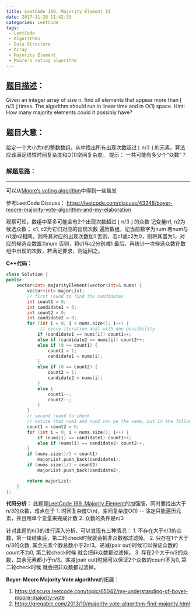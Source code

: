 ```yaml
---
title: LeetCode 169. Majority Element II
date: 2017-11-28 11:42:33
categories: LeetCode
tags:
 - LeetCode
 - Algorithms
 - Data Structure
 - Array
 - Majority Element
 - Moore’s voting algorithm
---
```


## [题目描述][1]：
Given an integer array of size n, find all elements that appear more than ⌊ n/3 ⌋ times. The algorithm should run in linear time and in O(1) space.
Hint:
How many majority elements could it possibly have?

## 题目大意：
给定一个大小为n的整数数组，从中找出所有出现次数超过 ⌊ n/3 ⌋ 的元素。算法应该满足线性时间复杂度和O(1)空间复杂度。
提示：
一共可能有多少个“众数”？

### 解题思路：
---
可以从[Moore’s voting algorithm][2]中得到一些启发

参考LeetCode Discuss：
https://leetcode.com/discuss/43248/boyer-moore-majority-vote-algorithm-and-my-elaboration

观察可知，数组中至多可能会有2个出现次数超过 ⌊ n/3 ⌋ 的众数
记变量n1, n2为候选众数； c1, c2为它们对应的出现次数
遍历数组，记当前数字为num
若num与n1或n2相同，则将其对应的出现次数加1
否则，若c1或c2为0，则将其置为1，对应的候选众数置为num
否则，将c1与c2分别减1
最后，再统计一次候选众数在数组中出现的次数，若满足要求，则返回之。

**C++代码：**
``` c++
class Solution {
public:
    vector<int> majorityElement(vector<int>& nums) {
        vector<int> majorList;
        // first round to find the candidates
        int count1 = 0;
        int candidate1 = 0;
        int count2 = 0;
        int candidate2 = 0;
        for (int i = 0; i < nums.size(); i++) {
             // every iteration deal with one possibility
            if (candidate1 == nums[i]) count1++;
            else if (candidate2 == nums[i]) count2++;
            else if (0 == count1) {
                count1 = 1;
                candidate1 = nums[i];
            }
            else if (0 == count2) {
                count2 = 1;
                candidate2 = nums[i];
            }
            else {
                count1--;
                count2--;
            }
        }
        // second round to check
        // notice that num1 and num2 can be the same, but in the following we only count once!
        count1 = count2 = 0;
        for (int i = 0; i < nums.size(); i++) {
            if (nums[i] == candidate1) count1++;
            else if (nums[i] == candidate2) count2++;
        }
        if (nums.size()/3 < count1)
            majorList.push_back(candidate1);
        if (nums.size()/3 < count2)
            majorList.push_back(candidate2);

        return majorList;
    }
};
```

**代码分析：**
此题是[LeetCode 169. Majority Element][3]的加强版，同时要找出大于n/3的众数，难点在于
    1. 时间复杂度O(n)，空间复杂度O(1) -- 注定只能遍历元素，并且用单个变量来完成计数
    2. 众数的条件是n/3

针对此题的n/3的进行深入分析，可以发现有三种情况：
    1. 不存在大于n/3的众数，第一轮结束后，第二轮check时候就会把非众数都过滤掉。
    2. 只存在1个大于n/3的众数, 其余元素个数总数小于2n/3。递减(pair out)时候可以保证众数的count不为0, 第二轮check时候
    就会把非众数都过滤掉。
    3. 存在2个大于n/3的众数，其余元素都小于n/3。递减(pair out)时候可以保证2个众数的count不为0, 第二轮check时候
    就会把非众数都过滤掉。

**Boyer-Moore Majority Vote algorithm**的拓展：
1. https://discuss.leetcode.com/topic/65042/my-understanding-of-boyer-moore-majority-vote
2. https://gregable.com/2013/10/majority-vote-algorithm-find-majority.html



[1]: https://leetcode.com/problems/majority-element-ii
[2]: http://blog.csdn.net/chfe007/article/details/42919017
[3]: http://skyhacks.org/2017/11/24/LeetCode-MajorityElement
